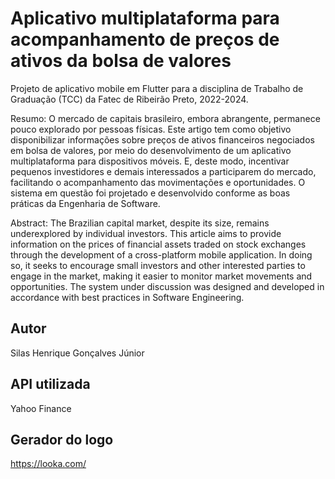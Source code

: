 # Aplicativo multiplataforma para acompanhamento de preços de ativos da bolsa de valores

Projeto de aplicativo mobile em Flutter para a disciplina de Trabalho de Graduação (TCC) da Fatec de Ribeirão Preto, 2022-2024.

Resumo: O mercado de capitais brasileiro, embora abrangente, permanece pouco explorado por pessoas físicas. Este artigo tem como objetivo disponibilizar informações sobre preços de ativos financeiros negociados em bolsa de valores, por meio do desenvolvimento de um aplicativo multiplataforma para dispositivos móveis. E, deste modo, incentivar pequenos investidores e demais interessados a participarem do mercado, facilitando o acompanhamento das movimentações e oportunidades. O sistema em questão foi projetado e desenvolvido conforme as boas práticas da Engenharia de Software.

Abstract: The Brazilian capital market, despite its size, remains underexplored by individual investors. This article aims to provide information on the prices of financial assets traded on stock exchanges through the development of a cross-platform mobile application. In doing so, it seeks to encourage small investors and other interested parties to engage in the market, making it easier to monitor market movements and opportunities. The system under discussion was designed and developed in accordance with best practices in Software Engineering.

## Autor

Silas Henrique Gonçalves Júnior

## API utilizada

Yahoo Finance

## Gerador do logo

<https://looka.com/>
